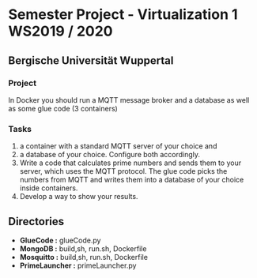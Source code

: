 # Semester Project - Virtualization 1 WS2019 / 2020
## Bergische Universität Wuppertal

### Project 
In Docker you should run a MQTT message broker and a database as well as some glue code (3 containers)

### Tasks
1. a container with a standard MQTT server of your choice and
2. a database of your choice. Configure both accordingly.
3. Write a code that calculates prime numbers and sends them to your server, which uses the
MQTT protocol. The glue code picks the numbers from MQTT and writes them into a
database of your choice inside containers.
4. Develop a way to show your results.

## Directories
- **GlueCode :** glueCode.py
- **MongoDB :** build,sh, run.sh, Dockerfile
- **Mosquitto :** build,sh, run.sh, Dockerfile
- **PrimeLauncher :** primeLauncher.py
